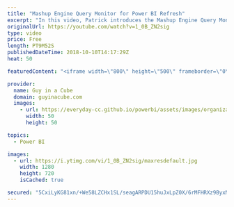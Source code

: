 ```yaml
---
title: "Mashup Engine Query Monitor for Power BI Refresh"
excerpt: "In this video, Patrick introduces the Mashup Engine Query Monitor for Power BI Refresh. This is the MEQM! A report that can be useful to see SQL Server queries that Power BI issues during refresh.  MEQM Files - https://github.com/guyinacube/demo-files/tree/master/video%20demos/MEQM  LET'S CONNECT!  Guy"
originalUrl: https://youtube.com/watch?v=1_0B_ZN2sig
type: video
price: Free
length: PT9M52S
publishedDateTime: 2018-10-10T14:17:29Z
heat: 50

featuredContent: "<iframe width=\"800\" height=\"500\" frameborder=\"0\" src=\"https://www.youtube.com/embed/1_0B_ZN2sig\" allow=\"accelerometer; autoplay; encrypted-media; gyroscope; picture-in-picture\" allowfullscreen></iframe>"

provider:
  name: Guy in a Cube
  domain: guyinacube.com
  images:
    - url: https://everyday-cc.github.io/powerbi/assets/images/organizations/guyinacube.com-50x50.jpg
      width: 50
      height: 50

topics:
  - Power BI

images:
  - url: https://i.ytimg.com/vi/1_0B_ZN2sig/maxresdefault.jpg
    width: 1280
    height: 720
    isCached: true

secured: "5CxiLyKG81xn/+We58LZCHx1SL/seagARPDU15huJxLpZ0X/6rMFHRXz9ByxM0THOPnxZ0vm3Nkj/vx64R80eLLsSMv4zvLihXYNvwGAsEFx15WZYe80wMoFHVCOHkpqiQU3PMOYm+z2LWOlVAcrjkpikS8rEbygispTFY7cK7UVE3u5/vovtlEP4Obb3TO3/ezVBTsm4pHTD+DYhssu1V0OlTGhdr9v8vYlYniY3GfT0CMhLeT4lOvUhhBryblAV4luvGDe/RLaBsqaJUawZs8lf1t4zocJanKD/RmYJYdJLHnt18yi36KYkxX09C1zxsEK3OWCJ5Vmkk/Iol/39nLoauSSrt5Wo1BEuU/cM1ZWZXnB9Qw9DB8tPTbMPBHiWqcv9lwobfkeokpvJnWEEKHq7mz5yR9UsXf0eWz0rls=;YhIf3uuDcdcFU2ZG0uke+A=="
---
```


